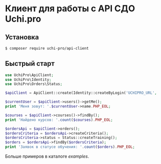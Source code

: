 # Клиент для работы с API СДО Uchi.pro

## Установка

```bash
$ composer require uchi-pro/api-client
```

## Быстрый старт

```php
use UchiPro\ApiClient;
use UchiPro\Identity;
use UchiPro\Orders\Status;

$apiClient = ApiClient::create(Identity::createByLogin('UCHIPRO_URL', 'UCHIPRO_LOGIN', 'UCHIPRO_PASSWORD'));

$currentUser = $apiClient->users()->getMe();
print 'Меня зовут: '.$currentUser->name.PHP_EOL;

$courses = $apiClient->courses()->findBy();
print 'Найдено курсов: '.count($courses).PHP_EOL;

$ordersApi = $apiClient->orders();
$ordersCriteria = $ordersApi->createCriteria();
$ordersCriteria->status = Status::createTraining();
$orders = $ordersApi->findBy($ordersCriteria);
print 'Заявок в статусе обучения: '.count($orders).PHP_EOL;
```

Больше примеров в каталоге _examples_.
